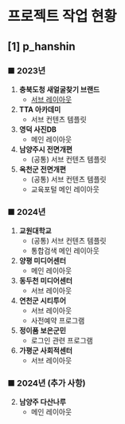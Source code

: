 # 프로젝트 작업 현황

## [1] p_hanshin

### ■ 2023년
1. **충북도청 새얼굴찾기 브랜드**  
   - [서브 레이아웃](https://fruityand.github.io/p_hanshin/2023brand/site/brand/sub.html)
2. **TTA 아카데미**
   - 서브 컨텐츠 템플릿
3. **영덕 사진DB**
   - 메인 레이아웃
4. **남양주시 전면개편**
   - (공통) 서브 컨텐츠 템플릿
5. **옥천군 전면개편**
   - (공통) 서브 컨텐츠 템플릿
   - 교육포털 메인 레이아웃

### ■ 2024년
1. **교원대학교**
   - (공통) 서브 컨텐츠 템플릿
   - 통합검색 메인 레이아웃
2. **양평 미디어센터**
   - 메인 레이아웃
3. **동두천 미디어센터**
   - 서브 레이아웃
4. **연천군 시티투어**
   - 서브 레이아웃
   - 사전예약 프로그램
5. **정이품 보은군민**
   - 로그인 관련 프로그램
6. **가평군 사회적센터**
   - 서브 레이아웃

### ■ 2024년 (추가 사항)
2. **남양주 다산나루**
   - 메인 레이아웃
